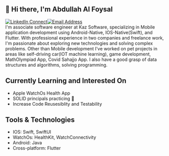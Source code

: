 ## 👋 Hi there, I'm Abdullah Al Foysal

[![LinkedIn Connect](https://img.shields.io/badge/-211e1b?style=flat-square&logoColor=0e76a8&labelColor=211e1b&logo=linkedin)](https://www.linkedin.com/in/abdullahfoysal/)[![Email Address](https://img.shields.io/badge/-211e1b?style=flat-square&logoColor=D44638&labelColor=211e1b&logo=gmail)](mailto:abdullahfoysal32@gmail.com) <br/>
I'm associate software engineer at Kaz Software, specializing in Mobile application development using Android-Native, IOS-Native(Swift), and Flutter. With professional experience in two companies and freelance work, I'm passionate about exploring new technologies and solving complex problems. Other than Mobile development I've worked on pet projects in areas like  self-driving car(IOT machine learning), game development, MathOlympiad App, Covid Sahajjo App. I also have a good grasp of data structures and algorithms, solving programming.

## Currently Learning and Interested On

- Apple WatchOs Health App
- SOLID principals practicing 🦀
- Increase Code Reusesiblity and Testability
  
## Tools & Technologies

- IOS: Swift, SwiftUI
- WatchOs: HealthKit, WatchConnectivity
- Android: Java
- Cross-platform: Flutter

<!-- ## Coding Activity (Last 7 days on VS Code)

| Coding Activity      | Languages |
| ----------- | ----------- |
| <img src="https://wakatime.com/share/@KhanShaheb34/3b69f29e-79d0-49cc-8667-178370524eb5.svg" height="500" alt="CodingActivity"/>   | <img src="https://wakatime.com/share/@KhanShaheb34/b237976c-7733-40ea-98c9-32b68554e6d8.svg" height="500" alt="Languages"/>        | -->
